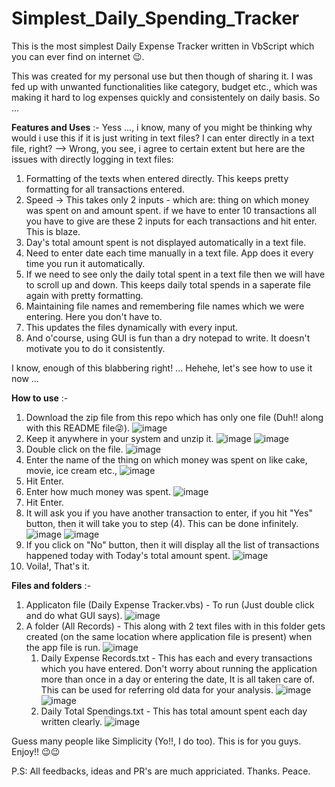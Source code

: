 # Simplest_Daily_Spending_Tracker
This is the most simplest Daily Expense Tracker written in VbScript which you can ever find on internet 😉. 

This was created for my personal use but then though of sharing it. 
I was fed up with unwanted functionalities like category, budget etc., which was making it hard to log expenses quickly and consistentely on daily basis. So ...

**Features and Uses** :- 
Yess ..., i know, many of you might be thinking why would i use this if it is just writing in text files? I can enter directly in a text file, right?
--> Wrong, you see, i agree to certain extent but here are the issues with directly logging in text files:
1) Formatting of the texts when entered directly. This keeps pretty formatting for all transactions entered.
2) Speed -> This takes only 2 inputs - which are: thing on which money was spent on and amount spent. if we have to enter 10 transactions all you have to give are these 2 inputs for each transactions and hit enter. This is blaze.
3) Day's total amount spent is not displayed automatically in a text file.
4) Need to enter date each time manually in a text file. App does it every time you run it automatically.
5) If we need to see only the daily total spent in a text file then we will have to scroll up and down. This keeps daily total spends in a saperate file again with pretty formatting.
6) Maintaining file names and remembering file names which we were entering. Here you don't have to.
7) This updates the files dynamically with every input.
8) And o'course, using GUI is fun than a dry notepad to write. It doesn't motivate you to do it consistently.

I know, enough of this blabbering right! ... Hehehe, let's see how to use it now ...

**How to use** :-
1) Download the zip file from this repo which has only one file (Duh!! along with this README file😜).
![image](https://github.com/csfCodes/Simplest_Daily_Spending_Tracker/assets/68499641/46435aba-4d8b-4f96-8c49-34aca3d0838e)
2) Keep it anywhere in your system and unzip it.
![image](https://github.com/csfCodes/Simplest_Daily_Spending_Tracker/assets/68499641/42703997-f5ba-4fa2-ba3a-d66aefa7d58f)
![image](https://github.com/csfCodes/Simplest_Daily_Spending_Tracker/assets/68499641/16969374-2e65-4d3c-b7fb-41d3b56a2607)
3) Double click on the file.
![image](https://github.com/csfCodes/Simplest_Daily_Spending_Tracker/assets/68499641/09165ae8-232d-474f-af14-cfdcc2237b43)
4) Enter the name of the thing on which money was spent on like cake, movie, ice cream etc.,
![image](https://github.com/csfCodes/Simplest_Daily_Spending_Tracker/assets/68499641/db739c3f-ea17-4693-b28f-7b60f03b0f2d)
5) Hit Enter.
6) Enter how much money was spent.
![image](https://github.com/csfCodes/Simplest_Daily_Spending_Tracker/assets/68499641/c4ef88a2-f068-4b34-9754-f6acac7a2f22)
7) Hit Enter.
8) It will ask you if you have another transaction to enter, if you hit "Yes" button, then it will take you to step (4). This can be done infinitely.
![image](https://github.com/csfCodes/Simplest_Daily_Spending_Tracker/assets/68499641/452f4aec-8dd2-4594-97b6-82ec40fc38b8)
![image](https://github.com/csfCodes/Simplest_Daily_Spending_Tracker/assets/68499641/3f6bf0d6-6a8f-47f4-8d2d-e7f217d40987)
9) If you click on "No" button, then it will display all the list of transactions happened today with Today's total amount spent.
![image](https://github.com/csfCodes/Simplest_Daily_Spending_Tracker/assets/68499641/91bd4b1a-d332-45ae-8233-2d328e73f36c)
10) Voila!, That's it.

**Files and folders** :- 
1. Applicaton file (Daily Expense Tracker.vbs) - To run (Just double click and do what GUI says).
![image](https://github.com/csfCodes/Simplest_Daily_Spending_Tracker/assets/68499641/836da83c-2073-4064-be9f-23f0edfe0fd0)
2. A folder (All Records) - This along with 2 text files with in this folder gets created (on the same location where application file is present) when the app file is run.
![image](https://github.com/csfCodes/Simplest_Daily_Spending_Tracker/assets/68499641/71f182f7-68f1-4688-9a12-ab0b0b6d03c2)
      1. Daily Expense Records.txt - This has each and every transactions which you have entered. Don't worry about running the application more than once in a day or entering the date, It is all taken care of. This can be used for referring old data for your analysis.
      ![image](https://github.com/csfCodes/Simplest_Daily_Spending_Tracker/assets/68499641/0d93b45c-a631-4563-bd95-ac9f884ef8f0)
      ![image](https://github.com/csfCodes/Simplest_Daily_Spending_Tracker/assets/68499641/dc4a0073-d57f-4b6e-9b57-d92cbd465ae0)
      2. Daily Total Spendings.txt - This has total amount spent each day written clearly.
      ![image](https://github.com/csfCodes/Simplest_Daily_Spending_Tracker/assets/68499641/40703c3b-4ee7-4597-a08e-eb21ebf0472d)

Guess many people like Simplicity (Yo!!, I do too).
This is for you guys. Enjoy!! 😉😉

P.S: All feedbacks, ideas and PR's are much appriciated. Thanks. Peace.
